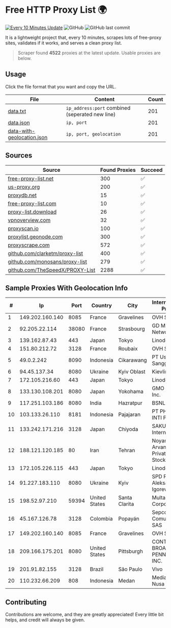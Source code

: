 
# Free HTTP Proxy List 🌍

[![Every 10 Minutes Update](https://github.com/mertguvencli/http-proxy-list/actions/workflows/main.yml/badge.svg?branch=main)](https://github.com/mertguvencli/http-proxy-list/actions/workflows/main.yml)
![GitHub](https://img.shields.io/github/license/mertguvencli/http-proxy-list)
![GitHub last commit](https://img.shields.io/github/last-commit/mertguvencli/http-proxy-list)

It is a lightweight project that, every 10 minutes, scrapes lots of free-proxy sites, validates if it works, and serves a clean proxy list.


> Scraper found **4522** proxies at the latest update. Usable proxies are below.

## Usage

Click the file format that you want and copy the URL.


|File|Content|Count|
|----|-------|-----|
|[data.txt](https://raw.githubusercontent.com/mertguvencli/http-proxy-list/main/proxy-list/data.txt)|`ip_address:port` combined (seperated new line)|201|
|[data.json](https://raw.githubusercontent.com/mertguvencli/http-proxy-list/main/proxy-list/data.json)|`ip, port`|201|
|[data-with-geolocation.json](https://raw.githubusercontent.com/mertguvencli/http-proxy-list/main/proxy-list/data-with-geolocation.json)|`ip, port, geolocation`|201|

## Sources

|Source|Found Proxies|Succeed|
|------|-------------|-------|
|[free-proxy-list.net](https://free-proxy-list.net)|300|✅|
|[us-proxy.org](https://www.us-proxy.org)|200|✅|
|[proxydb.net](http://proxydb.net)|15|✅|
|[free-proxy-list.com](https://free-proxy-list.com/?page=&port=&type%5B%5D=http&type%5B%5D=https&up_time=0&search=Search)|10|✅|
|[proxy-list.download](https://www.proxy-list.download/HTTP)|26|✅|
|[vpnoverview.com](https://vpnoverview.com/privacy/anonymous-browsing/free-proxy-servers)|32|✅|
|[proxyscan.io](https://www.proxyscan.io)|100|✅|
|[proxylist.geonode.com](https://proxylist.geonode.com/api/proxy-list?limit=300&page=1&sort_by=lastChecked&sort_type=desc&protocols=http,https)|300|✅|
|[proxyscrape.com](https://api.proxyscrape.com/v2/?request=displayproxies&protocol=http&timeout=10000&country=all&ssl=all&anonymity=all)|572|✅|
|[github.com/clarketm/proxy-list](https://raw.githubusercontent.com/clarketm/proxy-list/master/proxy-list-raw.txt)|400|✅|
|[github.com/monosans/proxy-list](https://raw.githubusercontent.com/monosans/proxy-list/main/proxies/http.txt)|279|✅|
|[github.com/TheSpeedX/PROXY-List](https://raw.githubusercontent.com/TheSpeedX/PROXY-List/master/http.txt)|2288|✅|


## Sample Proxies With Geolocation Info

|#|Ip|Port|Country|City|Internet Service Provider|
|-|--|----|-------|----|-------------------------|
|1|149.202.160.140|8085|France|Gravelines|OVH SAS|
|2|92.205.22.114|38080|France|Strasbourg|GD MASS Network|
|3|139.162.87.43|443|Japan|Tokyo|Linode, LLC|
|4|151.80.212.72|3128|France|Roubaix|OVH SAS|
|5|49.0.2.242|8090|Indonesia|Cikarawang|PT Usaha Adi Sanggoro|
|6|94.45.137.34|8080|Ukraine|Kyiv Oblast|Kievline LLC|
|7|172.105.216.60|443|Japan|Tokyo|Linode, LLC|
|8|133.130.108.201|8080|Japan|Yokohama|GMO Internet, Inc.|
|9|117.251.103.186|8080|India|Hazratpur|BSNL Internet|
|10|103.133.26.110|8181|Indonesia|Pajajaran|PT PHATRIA INTI PERSADA|
|11|133.242.171.216|3128|Japan|Chiyoda|SAKURA Internet Inc.|
|12|188.121.120.185|80|Iran|Tehran|Noyan Abr Arvan Co. ( Private Joint Stock)|
|13|172.105.226.115|443|Japan|Tokyo|Linode, LLC|
|14|91.227.183.110|8080|Ukraine|Kyiv|SPD Polyudov Aleksandr Igorevich|
|15|198.52.97.210|59394|United States|Santa Clarita|Multacom Corporation|
|16|45.167.126.78|3128|Colombia|Popayán|Sepcom Comunicaciones SAS|
|17|149.202.160.140|8085|France|Gravelines|OVH SAS|
|18|209.166.175.201|8080|United States|Pittsburgh|CONTINENTAL BROADBAND PENNSYLVANIA, INC.|
|19|201.91.82.155|3128|Brazil|São Paulo|Vivo|
|20|110.232.66.209|808|Indonesia|Medan|Media Antar Nusa PT.|



## Contributing

Contributions are welcome, and they are greatly appreciated! Every
little bit helps, and credit will always be given.

